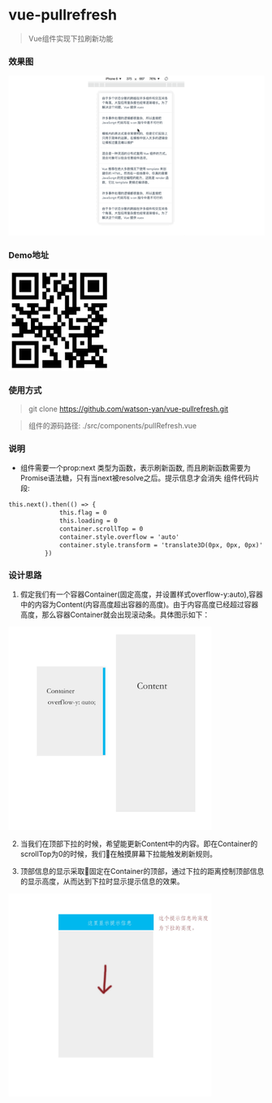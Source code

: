 # vue-pullrefresh

> Vue组件实现下拉刷新功能

### 效果图
<img src="./static/pullrefresh.gif">

### Demo地址
<img src="./static/qrcode.jpeg" width="200" height="200">

### 使用方式
> git clone https://github.com/watson-yan/vue-pullrefresh.git

> 组件的源码路径:  ./src/components/pullRefresh.vue

### 说明
* 组件需要一个prop:next 类型为函数，表示刷新函数, 而且刷新函数需要为Promise语法糖，只有当next被resolve之后。提示信息才会消失
组件代码片段:
```javasccript
this.next().then(() => {
              this.flag = 0
              this.loading = 0
              container.scrollTop = 0
              container.style.overflow = 'auto'
              container.style.transform = 'translate3D(0px, 0px, 0px)'
          })
```

### 设计思路
1. 假定我们有一个容器Container(固定高度，并设置样式overflow-y:auto),容器中的内容为Content(内容高度超出容器的高度)。由于内容高度已经超过容器高度，那么容器Container就会出现滚动条。具体图示如下：

<img src="./static/pic1.jpg" width="400" height="400">

2. 当我们在顶部下拉的时候，希望能更新Content中的内容。即在Container的scrollTop为0的时候，我们在触摸屏幕下拉能触发刷新规则。

3. 顶部信息的显示采取固定在Container的顶部，通过下拉的距离控制顶部信息的显示高度，从而达到下拉时显示提示信息的效果。

<img src="./static/pic2.jpg" width="400" height="400">


